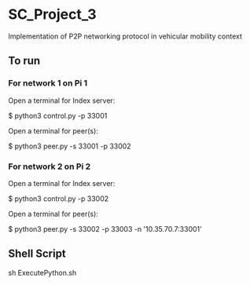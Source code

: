 # SC_Project_3
Implementation of P2P networking protocol in vehicular mobility context

## To run

### For network 1 on Pi 1
Open a terminal for Index server: 

$ python3 control.py -p 33001

Open a terminal for peer(s): 

$ python3 peer.py -s 33001 -p 33002

### For network 2 on Pi 2
Open a terminal for Index server:

$ python3 control.py -p 33002

Open a terminal for peer(s): 

$ python3 peer.py -s 33002 -p 33003 -n '10.35.70.7:33001'

## Shell Script

sh ExecutePython.sh